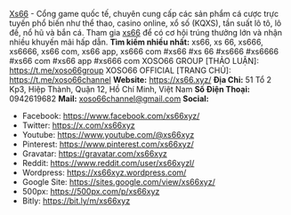 <a href="https://xs66.xyz/">Xs66</a> - Cổng game quốc tế, chuyên cung cấp các sản phẩm cá cược trực tuyến phổ biến như thể thao, casino online, xổ số (KQXS), tần suất lô tô, lô đề, nổ hũ và bắn cá. Tham gia <a href="https://xs66.xyz/">xs66</a> để có cơ hội trúng thưởng lớn và nhận nhiều khuyến mãi hấp dẫn.
<strong>Tìm kiếm nhiều nhất:</strong> xs66, xs 66, xs666, xs6666, xs66 com, xs66 app, xs666 com
#xs66 #xs 66 #xs666 #xs6666 #xs66 com #xs66 app #xs666 com
XOSO66 GROUP [THẢO LUẬN]: <a href="https://t.me/xoso66group">https://t.me/xoso66group</a>
XOSO66 OFFICIAL [TRANG CHỦ]: <a href="https://t.me/xoso66channel">https://t.me/xoso66channel</a>
<strong>Website:</strong> <a href="https://xs66.xyz/">https://xs66.xyz/</a>
<strong>Địa Chỉ:</strong> 51 Tổ 2 Kp3, Hiệp Thành, Quận 12, Hồ Chí Minh, Việt Nam
<strong>Số Điện Thoại:</strong> 0942619682
<strong>Mail:</strong> xoso66channel@gmail.com
<strong>Social:</strong>
- Facebook: <a href="https://www.facebook.com/xs66xyz/">https://www.facebook.com/xs66xyz/</a>
- Twitter: <a href="https://x.com/xs66xyz">https://x.com/xs66xyz</a>
- Youtube: <a href="https://www.youtube.com/@xs66xyz">https://www.youtube.com/@xs66xyz</a>
- Pinterest: <a href="https://www.pinterest.com/xs66xyz/">https://www.pinterest.com/xs66xyz/</a>
- Gravatar: <a href="https://gravatar.com/xs66xyz">https://gravatar.com/xs66xyz</a>
- Reddit: <a href="https://www.reddit.com/user/xs66xyzl/">https://www.reddit.com/user/xs66xyzl/</a>
- Wordpress: <a href="https://xs66xyz.wordpress.com/">https://xs66xyz.wordpress.com/</a>
- Google Site: <a href="https://sites.google.com/view/xs66xyz/">https://sites.google.com/view/xs66xyz/</a>
- 500px: <a href="https://500px.com/p/xs66xyz">https://500px.com/p/xs66xyz</a>
- Bitly: <a href="https://bit.ly/m/xs66xyz">https://bit.ly/m/xs66xyz</a>